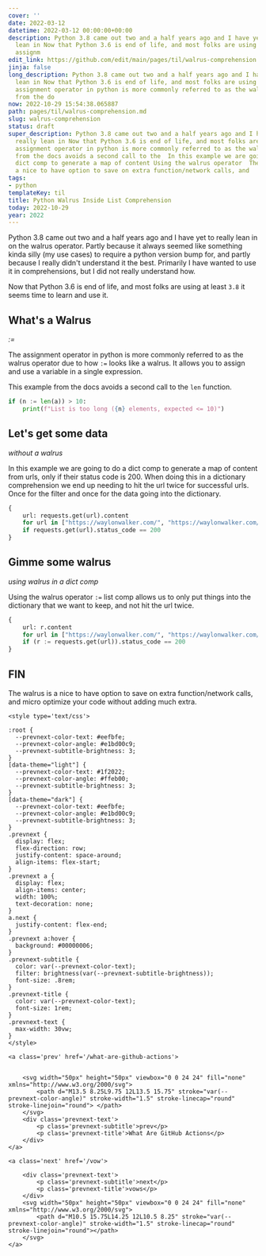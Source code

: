 ```yaml
---
cover: ''
date: 2022-03-12
datetime: 2022-03-12 00:00:00+00:00
description: Python 3.8 came out two and a half years ago and I have yet to really
  lean in Now that Python 3.6 is end of life, and most folks are using at least  The
  assignm
edit_link: https://github.com/edit/main/pages/til/walrus-comprehension.md
jinja: false
long_description: Python 3.8 came out two and a half years ago and I have yet to really
  lean in Now that Python 3.6 is end of life, and most folks are using at least  The
  assignment operator in python is more commonly referred to as the walrus This example
  from the do
now: 2022-10-29 15:54:38.065887
path: pages/til/walrus-comprehension.md
slug: walrus-comprehension
status: draft
super_description: Python 3.8 came out two and a half years ago and I have yet to
  really lean in Now that Python 3.6 is end of life, and most folks are using at least  The
  assignment operator in python is more commonly referred to as the walrus This example
  from the docs avoids a second call to the  In this example we are going to do a
  dict comp to generate a map of content Using the walrus operator  The walrus is
  a nice to have option to save on extra function/network calls, and
tags:
- python
templateKey: til
title: Python Walrus Inside List Comprehension
today: 2022-10-29
year: 2022
---
```


Python 3.8 came out two and a half years ago and I have yet to really lean in
on the walrus operator.  Partly because it always seemed like something kinda
silly (my use cases) to require a python version bump for, and partly because I
really didn't understand it the best.  Primarily I have wanted to use it in
comprehensions, but I did not really understand how.

Now that Python 3.6 is end of life, and most folks are using at least `3.8` it
seems time to learn and use it.

## What's a Walrus
_:=_

The assignment operator in python is more commonly referred to as the walrus
operator due to how `:=` looks like a walrus.  It allows you to assign and use
a variable in a single expression.

This example from the docs avoids a second call to the `len` function.

``` python
if (n := len(a)) > 10:
    print(f"List is too long ({n} elements, expected <= 10)")
```

## Let's get some data
_without a walrus_

In this example we are going to do a dict comp to generate a map of content
from urls, only if their status code is 200.  When doing this in a dictionary
comprehension we end up needing to hit the url twice for successful urls. Once
for the filter and once for the data going into the dictionary.

``` python
{
    url: requests.get(url).content
    for url in ["https://waylonwalker.com/", "https://waylonwalker.com/broken"]
    if requests.get(url).status_code == 200
}
```

## Gimme some walrus
_using walrus in a dict comp_

Using the walrus operator `:=` list comp allows us to only put things into the
dictionary that we want to keep, and not hit the url twice.

``` python
{
    url: r.content
    for url in ["https://waylonwalker.com/", "https://waylonwalker.com/broken"]
    if (r := requests.get(url)).status_code == 200
}
```

## FIN

The walrus is a nice to have option to save on extra function/network calls, and
micro optimize your code without adding much extra.
<div class='prevnext'>

    <style type='text/css'>

    :root {
      --prevnext-color-text: #eefbfe;
      --prevnext-color-angle: #e1bd00c9;
      --prevnext-subtitle-brightness: 3;
    }
    [data-theme="light"] {
      --prevnext-color-text: #1f2022;
      --prevnext-color-angle: #ffeb00;
      --prevnext-subtitle-brightness: 3;
    }
    [data-theme="dark"] {
      --prevnext-color-text: #eefbfe;
      --prevnext-color-angle: #e1bd00c9;
      --prevnext-subtitle-brightness: 3;
    }
    .prevnext {
      display: flex;
      flex-direction: row;
      justify-content: space-around;
      align-items: flex-start;
    }
    .prevnext a {
      display: flex;
      align-items: center;
      width: 100%;
      text-decoration: none;
    }
    a.next {
      justify-content: flex-end;
    }
    .prevnext a:hover {
      background: #00000006;
    }
    .prevnext-subtitle {
      color: var(--prevnext-color-text);
      filter: brightness(var(--prevnext-subtitle-brightness));
      font-size: .8rem;
    }
    .prevnext-title {
      color: var(--prevnext-color-text);
      font-size: 1rem;
    }
    .prevnext-text {
      max-width: 30vw;
    }
    </style>
    
    <a class='prev' href='/what-are-github-actions'>
    

        <svg width="50px" height="50px" viewbox="0 0 24 24" fill="none" xmlns="http://www.w3.org/2000/svg">
            <path d="M13.5 8.25L9.75 12L13.5 15.75" stroke="var(--prevnext-color-angle)" stroke-width="1.5" stroke-linecap="round" stroke-linejoin="round"> </path>
        </svg>
        <div class='prevnext-text'>
            <p class='prevnext-subtitle'>prev</p>
            <p class='prevnext-title'>What Are GitHub Actions</p>
        </div>
    </a>
    
    <a class='next' href='/vow'>
    
        <div class='prevnext-text'>
            <p class='prevnext-subtitle'>next</p>
            <p class='prevnext-title'>vows</p>
        </div>
        <svg width="50px" height="50px" viewbox="0 0 24 24" fill="none" xmlns="http://www.w3.org/2000/svg">
            <path d="M10.5 15.75L14.25 12L10.5 8.25" stroke="var(--prevnext-color-angle)" stroke-width="1.5" stroke-linecap="round" stroke-linejoin="round"></path>
        </svg>
    </a>
  </div>